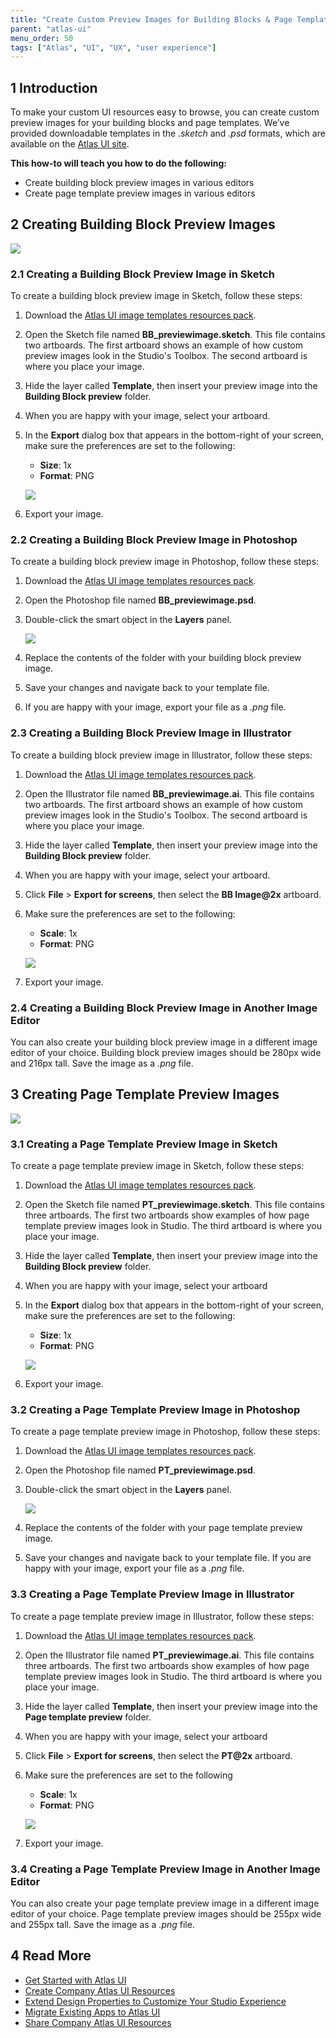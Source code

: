```yaml
---
title: "Create Custom Preview Images for Building Blocks & Page Templates"
parent: "atlas-ui"
menu_order: 50
tags: ["Atlas", "UI", "UX", "user experience"]
---
```


## 1 Introduction

To make your custom UI resources easy to browse, you can create custom preview images for your building blocks and page templates. We’ve provided downloadable templates in the *.sketch* and *.psd* formats, which are available on the [Atlas UI site](https://atlas.mendix.com).

**This how-to will teach you how to do the following:**

* Create building block preview images in various editors
* Create page template preview images in various editors

## 2 Creating Building Block Preview Images

![](attachments/howto8/create_custom_image_bb.png)

### 2.1 Creating a Building Block Preview Image in Sketch

To create a building block preview image in Sketch, follow these steps:

1. Download the [Atlas UI image templates resources pack](https://atlas.mendix.com/index3.html#/resources/7881299347899269).
2. Open the Sketch file named **BB_previewimage.sketch**. This file contains two artboards. The first artboard shows an example of how custom preview images look in the Studio's Toolbox. The second artboard is where you place your image.
3. Hide the layer called **Template**, then insert your preview image into the **Building Block preview** folder.
4. When you are happy with your image, select your artboard.
5.  In the **Export** dialog box that appears in the bottom-right of your screen, make sure the preferences are set to the following:
    * **Size**: 1x
    * **Format**: PNG

    ![](attachments/howto8/create_custom_image_bb_sketch.png)

6. Export your image.

### 2.2 Creating a Building Block Preview Image in Photoshop

To create a building block preview image in Photoshop, follow these steps:

1. Download the [Atlas UI image templates resources pack](https://atlas.mendix.com/index3.html#/resources/7881299347899269).
2. Open the Photoshop file named **BB_previewimage.psd**.
3.  Double-click the smart object in the **Layers** panel.

    ![](attachments/howto8/create_custom_image_bb_photoshop.png)

4. Replace the contents of the folder with your building block preview image.
5. Save your changes and navigate back to your template file.
6. If you are happy with your image, export your file as a *.png* file.

### 2.3 Creating a Building Block Preview Image in Illustrator

To create a building block preview image in Illustrator, follow these steps:

1. Download the [Atlas UI image templates resources pack](https://atlas.mendix.com/index3.html#/resources/7881299347899269).
2. Open the Illustrator file named **BB_previewimage.ai**. This file contains two artboards. The first artboard shows an example of how custom preview images look in the Studio's Toolbox. The second artboard is where you place your image.
3. Hide the layer called **Template**, then insert your preview image into the **Building Block preview** folder.
4. When you are happy with your image, select your artboard.
5. Click **File** > **Export for screens**, then select the **BB Image@2x** artboard.
6.  Make sure the preferences are set to the following:
    * **Scale**: 1x
    * **Format**: PNG

    ![](attachments/howto8/create_custom_image_bb_illustrator.png)

7. Export your image.

### 2.4 Creating a Building Block Preview Image in Another Image Editor

You can also create your building block preview image in a different image editor of your choice. Building block preview images should be 280px wide and 216px tall. Save the image as a *.png* file.

## 3 Creating Page Template Preview Images

![](attachments/howto8/create_custom_image_pt.png)

### 3.1 Creating a Page Template Preview Image in Sketch

To create a page template preview image in Sketch, follow these steps:

1. Download the [Atlas UI image templates resources pack](https://atlas.mendix.com/index3.html#/resources/7881299347899269).
2. Open the Sketch file named **PT_previewimage.sketch**. This file contains three artboards. The first two artboards show examples of how page template preview images look in Studio. The third artboard is where you place your image.
3. Hide the layer called **Template**, then insert your preview image into the **Building Block preview** folder.
4. When you are happy with your image, select your artboard
5.  In the **Export** dialog box that appears in the bottom-right of your screen, make sure the preferences are set to the following:
    * **Size**: 1x
    * **Format**: PNG

    ![](attachments/howto8/create_custom_image_pt_sketch.png)

6. Export your image.

### 3.2 Creating a Page Template Preview Image in Photoshop

To create a page template preview image in Photoshop, follow these steps:

1. Download the [Atlas UI image templates resources pack](https://atlas.mendix.com/index3.html#/resources/7881299347899269).
2. Open the Photoshop file named **PT_previewimage.psd**.
3.  Double-click the smart object in the **Layers** panel.

    ![](attachments/howto8/create_custom_image_pt_photoshop.png)

4. Replace the contents of the folder with your page template preview image.
5. Save your changes and navigate back to your template file. If you are happy with your image, export your file as a *.png* file.

### 3.3 Creating a Page Template Preview Image in Illustrator

To create a page template preview image in Illustrator, follow these steps:

1. Download the [Atlas UI image templates resources pack](https://atlas.mendix.com/index3.html#/resources/7881299347899269).
2. Open the Illustrator file named **PT_previewimage.ai**. This file contains three artboards. The first two artboards show examples of how page template preview images look in Studio. The third artboard is where you place your image.
3. Hide the layer called **Template**, then insert your preview image into the **Page template preview** folder.
4. When you are happy with your image, select your artboard
5. Click **File** > **Export for screens**, then select the **PT@2x** artboard.
6.  Make sure the preferences are set to the following
    * **Scale**: 1x
    * **Format**: PNG

    ![](attachments/howto8/create_custom_image_bb_illustrator.png)

7. Export your image.

### 3.4 Creating a Page Template Preview Image in Another Image Editor

You can also create your page template preview image in a different image editor of your choice. Page template preview images should be 255px wide and 255px tall. Save the image as a *.png* file.

## 4 Read More

* [Get Started with Atlas UI](get-started-with-atlasui)
* [Create Company Atlas UI Resources](create-company-atlas-ui-resources)
* [Extend Design Properties to Customize Your Studio Experience](extend-design-properties-to-customize)
* [Migrate Existing Apps to Atlas UI](migrate-existing-projects-to-atlasui)
* [Share Company Atlas UI Resources](share-company-atlas-ui-resources)
